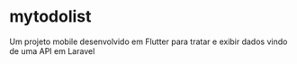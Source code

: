 # mytodolist

Um projeto mobile desenvolvido em Flutter para tratar e exibir dados vindo de uma API em Laravel


